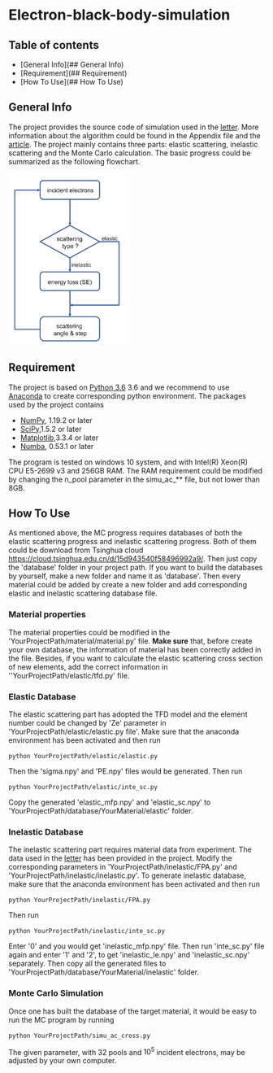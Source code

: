 # Electron-black-body-simulation

## Table of contents

* [General Info](## General Info)
* [Requirement](## Requirement)
* [How To Use](## How To Use)

## General Info 

The project provides the source code of simulation used in the [letter](https://www.pnas.org/doi/10.1073/pnas.2209670120).  More information about the algorithm could be found in the Appendix file and the [article](https://aip.scitation.org/doi/10.1063/1.3033564). The project mainly contains three parts: elastic scattering, inelastic scattering and the Monte Carlo calculation. The basic progress could be summarized as the following flowchart.

<img src="./flowchart.png" style="zoom: 33%;" />

## Requirement

The project is based on [Python 3.6](https://www.python.org/) 3.6 and we recommend to use [Anaconda](https://www.anaconda.com/) to create corresponding python environment.  The packages used by the project contains

* [NumPy](https://numpy.org/), 1.19.2 or later
* [SciPy](https://scipy.org/),1.5.2 or later
* [Matplotlib](https://matplotlib.org/),3.3.4 or later
* [Numba](https://numba.pydata.org/), 0.53.1 or later

The program is tested on windows 10 system, and with Intel(R) Xeon(R) CPU E5-2699 v3 and 256GB RAM. The RAM requirement could be modified by changing the n_pool parameter in the simu_ac_** file, but not lower than 8GB.



## How To Use

As mentioned above, the MC progress requires databases of both the elastic scattering progress and inelastic scattering progress. Both of them could be download from Tsinghua cloud https://cloud.tsinghua.edu.cn/d/15d943540f58496992a9/. Then just copy the 'database' folder in your project path. If you want to build the databases by yourself, make a new folder and name it as 'database'. Then every material could be added by create a new folder and add corresponding elastic and inelastic scattering database file.

### Material properties

The material properties could be modified in the 'YourProjectPath/material/material.py' file. **Make sure** that, before create your own database, the information of material has been correctly added in the file. Besides, if you want to calculate the elastic scattering cross section of new elements, add the correct information in ''YourProjectPath/elastic/tfd.py' file.

### Elastic Database

The elastic scattering part has adopted the TFD model and the element number could be changed by 'Ze' parameter in  'YourProjectPath/elastic/elastic.py file'. Make sure that the anaconda environment has been activated and then run

```
python YourProjectPath/elastic/elastic.py
```

Then the 'sigma.npy' and 'PE.npy' files would be generated. Then run

```
python YourProjectPath/elastic/inte_sc.py
```

Copy the generated 'elastic_mfp.npy' and 'elastic_sc.npy' to  'YourProjectPath/database/YourMaterial/elastic' folder.

### Inelastic Database

The inelastic scattering part requires material data from experiment. The data used in the [letter](https://www.pnas.org/doi/10.1073/pnas.2209670120) has been provided in the project. Modify the corresponding parameters in 'YourProjectPath/inelastic/FPA.py' and 'YourProjectPath/inelastic/inelastic.py'. To generate inelastic database, make sure that the anaconda environment has been activated and then run

```
python YourProjectPath/inelastic/FPA.py
```

Then run

```
python YourProjectPath/inelastic/inte_sc.py
```

Enter '0' and you would get 'inelastic_mfp.npy' file. Then run 'inte_sc.py' file again and enter '1' and '2', to get 'inelastic_le.npy' and 'inelastic_sc.npy' separately. Then copy all the generated files to 'YourProjectPath/database/YourMaterial/inelastic' folder.

### Monte Carlo Simulation

Once one has built the database of the target material,  it would be easy to run the MC program by running

```
python YourProjectPath/simu_ac_cross.py
```

The given parameter, with 32 pools and $10^5$ incident electrons, may be adjusted by your own computer.
